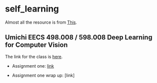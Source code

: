 # self_learning

Almost all the resource is from [This](https://csdiy.wiki/).

## Umichi EECS 498.008 / 598.008 Deep Learning for Computer Vision

The link for the class is [here](https://web.eecs.umich.edu/~justincj/teaching/eecs498/WI2022/).

* Assignment one: [link](https://github.com/SITONGRUC/self_learning/tree/main/UMich_EECS_498-007/A1)

* Assignment one wrap up: [link]
